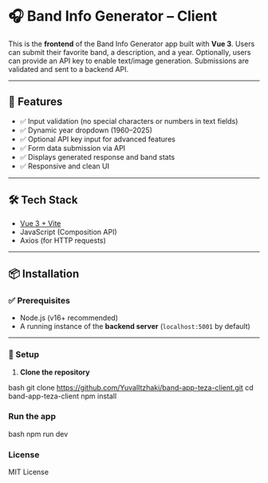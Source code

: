 # 🎧 Band Info Generator – Client

This is the **frontend** of the Band Info Generator app built with **Vue 3**. Users can submit their favorite band, a description, and a year. Optionally, users can provide an API key to enable text/image generation. Submissions are validated and sent to a backend API.

---

## 🚀 Features

- ✅ Input validation (no special characters or numbers in text fields)
- ✅ Dynamic year dropdown (1960–2025)
- ✅ Optional API key input for advanced features
- ✅ Form data submission via API
- ✅ Displays generated response and band stats
- ✅ Responsive and clean UI

---

## 🛠️ Tech Stack

- [Vue 3 + Vite](https://vitejs.dev/)
- JavaScript (Composition API)
- Axios (for HTTP requests)

---

## 📦 Installation

### ✅ Prerequisites

- Node.js (v16+ recommended)
- A running instance of the **backend server** (`localhost:5001` by default)

---

### 📁 Setup

1. **Clone the repository**

bash
git clone https://github.com/YuvalItzhaki/band-app-teza-client.git
cd band-app-teza-client
npm install

### Run the app

bash
npm run dev

### License

MIT License
